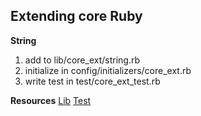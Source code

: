 ## Extending core Ruby
**String**
1. add to lib/core_ext/string.rb
2. initialize in config/initializers/core_ext.rb
3. write test in test/core_ext_test.rb

**Resources**
[Lib](https://stackoverflow.com/a/5654580/16975830)
[Test](https://guides.rubyonrails.org/plugins.html#extending-core-classes)